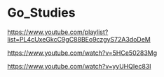 # Go_Studies

https://www.youtube.com/playlist?list=PL4cUxeGkcC9gC88BEo9czgyS72A3doDeM

https://www.youtube.com/watch?v=5HCe50283Mg

https://www.youtube.com/watch?v=yyUHQIec83I